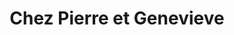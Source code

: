 ---
title: "Chez Pierre et Genevieve"
url: /bloomfield-hills/chez-pierre-et-genevieve/
shop: bakery
---